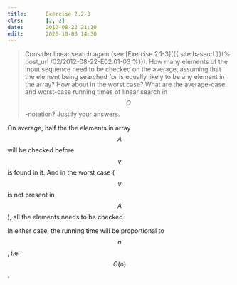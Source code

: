 ```yaml
---
title:      Exercise 2.2-3
clrs:       [2, 2]
date:       2012-08-22 21:10
edit:       2020-10-03 14:30
---
```


> Consider linear search again (see [Exercise 2.1-3]({{ site.baseurl }}{% post_url /02/2012-08-22-E02.01-03 %})). How many elements of the input sequence need to be checked on the average, assuming that the element being searched for is equally likely to be any element in the array? How about in the worst case? What are the average-case and worst-case running times of linear search in $$\Theta$$-notation? Justify your answers.

On average, half the the elements in array $$A$$ will be checked before $$v$$ is found in it. And in the worst case ($$v$$ is not present in $$A$$), all the elements needs to be checked.

In either case, the running time will be proportional to $$n$$, i.e. $$\Theta(n)$$.
